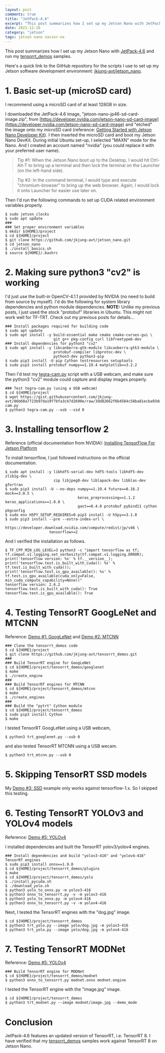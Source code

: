 ```yaml
---
layout: post
comments: true
title: "JetPack-4.6"
excerpt: "This post summarizes how I set up my Jetson Nano with JetPack-4.6 and run my tensorrt_demos samples."
date: 2021-12-16
category: "jetson"
tags: jetson nano xavier-nx
---
```


This post summarizes how I set up my Jetson Nano with [JetPack-4.6](https://forums.developer.nvidia.com/t/jetpack-4-6-production-release-with-l4t-32-6-1/185598) and run my [tensorrt_demos](https://github.com/jkjung-avt/tensorrt_demos) samples.

Here's a quick link to the GitHub repository for the scripts I use to set up my Jetson software development environment: [jkjung-avt/jetson_nano](https://github.com/jkjung-avt/jetson_nano).

# 1. Basic set-up (microSD card)

I recommend using a microSD card of at least 128GB in size.

I downloaded the JetPack-4.6 image, "jetson-nano-jp46-sd-card-image.zip", from [https://developer.nvidia.com/jetson-nano-sd-card-image](https://developer.nvidia.com/jetson-nano-sd-card-image) and "etched" the image onto my microSD card (reference: [Getting Started with Jetson Nano Developer Kit](https://developer.nvidia.com/embedded/learn/get-started-jetson-nano-devkit#write)).  I then inserted the microSD card and boot my Jetson Nano DevKit.  During initial Ubuntu set-up, I selected "MAXN" mode for the Nano.  And I created an account named "nvidia" (you could replace it with your preferred user name).

> Tip #1:  When the Jetson Nano boot up to the Desktop, I would hit Ctrl-Alt-T to bring up a terminal and then lock the terminal on the Launcher (on the left-hand side).

> Tip #2:  In the command terminal, I would type and execute "chromium-browser" to bring up the web browser.  Again, I would lock it onto Launcher for easier use later on.

Then I'd run the following commands to set up CUDA related environment variables properly.

```shell
$ sudo jetson_clocks
$ sudo apt update
###
### Set proper environment variables
$ mkdir ${HOME}/project
$ cd ${HOME}/project
$ git clone https://github.com/jkjung-avt/jetson_nano.git
$ cd jetson_nano
$ ./install_basics.sh
$ source ${HOME}/.bashrc
```

# 2. Making sure python3 "cv2" is working

I'd just use the built-in OpenCV-4.1.1 provided by NVIDIA (no need to build from source by myself).  I'd do the following for system library dependencies and python module dependencies.  **NOTE:** Unlike my previous posts, I just used the stock "protobuf" libraries in Ubuntu.  This might not work well for TF-TRT.  Check out my previous posts for details...

```shell
### Install packages required for building code
$ sudo apt update
$ sudo apt install -y build-essential make cmake cmake-curses-gui \
                      git g++ pkg-config curl libfreetype6-dev
### Install dependencies for python3 "cv2"
$ sudo apt install -y libcanberra-gtk-module libcanberra-gtk3-module \
                      protobuf-compiler libprotoc-dev \
                      python3-dev python3-pip
$ sudo pip3 install -U pip Cython testresources setuptools
$ sudo pip3 install protobuf numpy==1.19.4 matplotlib==3.2.2
```

Then I'd test my [tegra-cam.py](https://gist.github.com/jkjung-avt/86b60a7723b97da19f7bfa3cb7d2690e) script with a USB webcam, and make sure the python3 "cv2" module could capture and display images properly.

```shell
### Test tegra-cam.py (using a USB webcam)
$ cd ${HOME}/project
$ wget https://gist.githubusercontent.com/jkjung-avt/86b60a7723b97da19f7bfa3cb7d2690e/raw/3dd82662f6b4584c58ba81ecba93dd6f52c3366c/tegra-cam.py
$ python3 tegra-cam.py --usb --vid 0
```

# 3. Installing tensorflow 2

Reference (official documentation from NVIDIA): [Installing TensorFlow For Jetson Platform](https://docs.nvidia.com/deeplearning/frameworks/install-tf-jetson-platform/index.html)

To install tensorflow, I just followed instructions on the official documentation.

```shell
$ sudo apt install -y libhdf5-serial-dev hdf5-tools libhdf5-dev zlib1g-dev \
                      zip libjpeg8-dev liblapack-dev libblas-dev gfortran
$ sudo pip3 install -U --no-deps numpy==1.19.4 future==0.18.2 mock==3.0.5 \
                                 keras_preprocessing==1.1.2 keras_applications==1.0.8 \
                                 gast==0.4.0 protobuf pybind11 cython pkgconfig
$ sudo env H5PY_SETUP_REQUIRES=0 pip3 install -U h5py==3.1.0
$ sudo pip3 install --pre --extra-index-url \
                    https://developer.download.nvidia.com/compute/redist/jp/v46 \
                    tensorflow>=2
```

And I verified the installation as follows.

```shell
$ TF_CPP_MIN_LOG_LEVEL=3 python3 -c "import tensorflow as tf; tf.compat.v1.logging.set_verbosity(tf.compat.v1.logging.ERROR); print('tensorflow version: %s' % tf.__version__); print('tensorflow.test.is_built_with_cuda(): %s' % tf.test.is_built_with_cuda()); print('tensorflow.test.is_gpu_available(): %s' % tf.test.is_gpu_available(cuda_only=False, min_cuda_compute_capability=None))"
tensorflow version: 2.6.2
tensorflow.test.is_built_with_cuda(): True
tensorflow.test.is_gpu_available(): True
```

# 4. Testing TensorRT GoogLeNet and MTCNN

Reference: [Demo #1: GoogLeNet](https://github.com/jkjung-avt/tensorrt_demos#googlenet) and [Demo #2: MTCNN](https://github.com/jkjung-avt/tensorrt_demos#demo-2-mtcnn)

```shell
### Clone the tensorrt_demos code
$ cd ${HOME}/project
$ git clone https://github.com/jkjung-avt/tensorrt_demos.git
###
### Build TensorRT engine for GoogLeNet
$ cd ${HOME}/project/tensorrt_demos/googlenet
$ make
$ ./create_engine
###
### Build TensorRT engines for MTCNN
$ cd ${HOME}/project/tensorrt_demos/mtcnn
$ make
$ ./create_engines
###
### Build the "pytrt" Cython module
$ cd ${HOME}/project/tensorrt_demos
$ sudo pip3 install Cython
$ make
```

I tested TensorRT GoogLeNet using a USB webcam,

```shell
$ python3 trt_googlenet.py --usb 0
```

and also tested TensorRT MTCNN using a USB wecam.

```shell
$ python3 trt_mtcnn.py --usb 0
```

# 5. Skipping TensorRT SSD models

My [Demo #3: SSD](https://github.com/jkjung-avt/tensorrt_demos#demo-3-ssd) example only works against tensorflow-1.x.  So I skipped this testing.

# 6. Testing TensorRT YOLOv3 and YOLOv4 models

Reference: [Demo #5: YOLOv4](https://github.com/jkjung-avt/tensorrt_demos#yolov4)

I installed dependencies and built the TensorRT yolov3/yolov4 engines.

```shell
### Install dependencies and build "yolov3-416" and "yolov4-416" TensorRT engines
$ sudo pip3 install onnx==1.9.0
$ cd ${HOME}/project/tensorrt_demos/plugins
$ make
$ cd ${HOME}/project/tensorrt_demos/yolo
$ ./install_pycuda.sh
$ ./download_yolo.sh
$ python3 yolo_to_onnx.py -m yolov3-416
$ python3 onnx_to_tensorrt.py -v -m yolov3-416
$ python3 yolo_to_onnx.py -m yolov4-416
$ python3 onnx_to_tensorrt.py -v -m yolov4-416
```

Next, I tested the TensorRT engines with the "dog.jpg" image.

```shell
$ cd ${HOME}/project/tensorrt_demos
$ python3 trt_yolo.py --image yolo/dog.jpg -m yolov3-416
$ python3 trt_yolo.py --image yolo/dog.jpg -m yolov4-416
```

# 7. Testing TensorRT MODNet

Reference: [Demo #5: YOLOv4](https://github.com/jkjung-avt/tensorrt_demos#yolov4)

```shell
### Build TensorRT engine for MODNet
$ cd ${HOME}/project/tensorrt_demos/modnet
$ python3 onnx_to_tensorrt.py modnet.onnx modnet.engine
```

I tested the TensorRT engine with the "image.jpg" image.

```shell
$ cd ${HOME}/project/tensorrt_demos
$ python3 trt_modnet.py --image modnet/image.jpg --demo_mode
```

# Conclusion

JetPack-4.6 features an updated version of TensorRT, i.e. TensorRT 8.  I have verified that my [tensorrt_demos](https://github.com/jkjung-avt/tensorrt_demos) samples work against TensorRT 8 on Jetson Nano.
